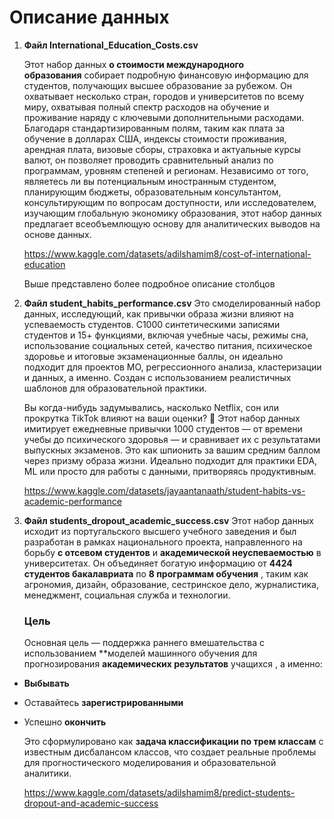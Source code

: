 # Описание данных

1. **Файл International_Education_Costs.csv**

   Этот набор данных **о стоимости международного образования** собирает подробную финансовую информацию для студентов, получающих высшее образование за рубежом. Он охватывает несколько стран, городов и университетов по всему миру, охватывая полный спектр расходов на обучение и проживание наряду с ключевыми дополнительными расходами. Благодаря стандартизированным полям, таким как плата за обучение в долларах США, индексы стоимости проживания, арендная плата, визовые сборы, страховка и актуальные курсы валют, он позволяет проводить сравнительный анализ по программам, уровням степеней и регионам. Независимо от того, являетесь ли вы потенциальным иностранным студентом, планирующим бюджеты, образовательным консультантом, консультирующим по вопросам доступности, или исследователем, изучающим глобальную экономику образования, этот набор данных предлагает всеобъемлющую основу для аналитических выводов на основе данных.

   https://www.kaggle.com/datasets/adilshamim8/cost-of-international-education

   Выше представлено более подробное описание столбцов
2. **Файл student_habits_performance.csv**
   Это смоделированный набор данных, исследующий, как привычки образа жизни влияют на успеваемость студентов. С1000 синтетическими записями студентов и 15+ функциями, включая учебные часы, режимы сна, использование социальных сетей, качество питания, психическое здоровье и итоговые экзаменационные баллы, он идеально подходит для проектов МО, регрессионного анализа, кластеризации и данных, а именно. Создан с использованием реалистичных шаблонов для образовательной практики. 

   Вы когда-нибудь задумывались, насколько Netflix, сон или прокрутка TikTok влияют на ваши оценки? 👀 Этот набор данных имитирует ежедневные привычки 1000 студентов — от времени учебы до психического здоровья — и сравнивает их с результатами выпускных экзаменов. Это как шпионить за вашим средним баллом через призму образа жизни. Идеально подходит для практики EDA, ML или просто для работы с данными, притворяясь продуктивным.

    https://www.kaggle.com/datasets/jayaantanaath/student-habits-vs-academic-performance

3. **Файл students_dropout_academic_success.csv**
   Этот набор данных исходит из португальского высшего учебного заведения и был разработан в рамках национального проекта, направленного на борьбу **с отсевом студентов** и **академической неуспеваемостью** в университетах. Он объединяет богатую информацию от **4424 студентов бакалавриата** по **8 программам обучения** , таким как агрономия, дизайн, образование, сестринское дело, журналистика, менеджмент, социальная служба и технологии.

   ### Цель

   Основная цель — поддержка раннего вмешательства с использованием **моделей машинного обучения для прогнозирования **академических результатов** учащихся , а именно:

* **Выбывать**
* Оставайтесь **зарегистрированными**
* Успешно **окончить**

  Это сформулировано как **задача классификации по трем классам** с известным дисбалансом классов, что создает реальные проблемы для прогностического моделирования и образовательной аналитики.

  https://www.kaggle.com/datasets/adilshamim8/predict-students-dropout-and-academic-success
